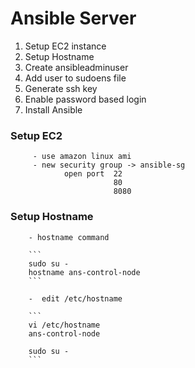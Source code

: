 # Ansible Server 

 1. Setup EC2 instance
 2. Setup Hostname
 3. Create ansibleadminuser
 4. Add user to sudoens file
 5. Generate ssh key
 6. Enable password based login
 7. Install Ansible
 
 
 ### Setup EC2 
    
      
         - use amazon linux ami
         - new security group -> ansible-sg
                open port  22
                           80
                           8080
                           
 ### Setup Hostname
    
		- hostname command
      
		```
		sudo su - 
		hostname ans-control-node
		``` 
    
		-  edit /etc/hostname
    
		```
        vi /etc/hostname
        ans-control-node
        
        sudo su -
        ```
